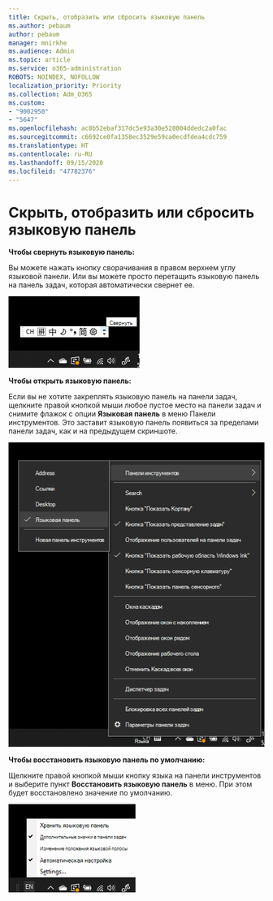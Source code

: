 ```yaml
---
title: Скрыть, отобразить или сбросить языковую панель
ms.author: pebaum
author: pebaum
manager: mnirkhe
ms.audience: Admin
ms.topic: article
ms.service: o365-administration
ROBOTS: NOINDEX, NOFOLLOW
localization_priority: Priority
ms.collection: Adm_O365
ms.custom:
- "9002950"
- "5647"
ms.openlocfilehash: ac8b52ebaf317dc5e93a30e528004ddedc2a0fac
ms.sourcegitcommit: c6692ce0fa1358ec3529e59ca0ecdfdea4cdc759
ms.translationtype: HT
ms.contentlocale: ru-RU
ms.lasthandoff: 09/15/2020
ms.locfileid: "47782376"
---
```

# <a name="hide-display-or-reset-the-language-bar"></a>Скрыть, отобразить или сбросить языковую панель

**Чтобы свернуть языковую панель:**

Вы можете нажать кнопку сворачивания в правом верхнем углу языковой панели. Или вы можете просто перетащить языковую панель на панель задач, которая автоматически свернет ее.

![Свертывание языковой панели](media/minimize-language-bar.png)

**Чтобы открыть языковую панель:**

Если вы не хотите закреплять языковую панель на панели задач, щелкните правой кнопкой мыши любое пустое место на панели задач и снимите флажок с опции **Языковая панель** в меню Панели инструментов. Это заставит языковую панель появиться за пределами панели задач, как и на предыдущем скриншоте.

![Открыть языковую панель](media/pop-out-language-bar.png)

**Чтобы восстановить языковую панель по умолчанию:**

Щелкните правой кнопкой мыши кнопку языка на панели инструментов и выберите пункт **Восстановить языковую панель** в меню. При этом будет восстановлено значение по умолчанию.

![Восстановление языковой панели](media/restore-language-bar.png)
